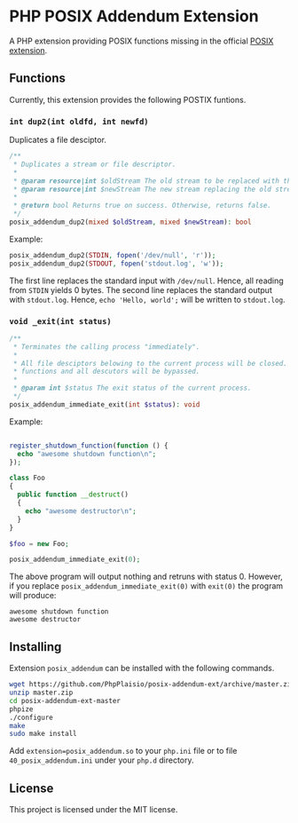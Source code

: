 # PHP POSIX Addendum Extension

A PHP extension providing POSIX functions missing in the official [POSIX extension](https://www.php.net/manual/book.posix.php).

## Functions

Currently, this extension provides the following POSTIX funtions.

### `int dup2(int oldfd, int newfd)`

Duplicates a file desciptor.

```php
/**
 * Duplicates a stream or file descriptor.
 *
 * @param resource|int $oldStream The old stream to be replaced with the new stream.
 * @param resource|int $newStream The new stream replacing the old stream. 
 *
 * @return bool Returns true on success. Otherwise, returns false.
 */
posix_addendum_dup2(mixed $oldStream, mixed $newStream): bool
```

Example:
```php
posix_addendum_dup2(STDIN, fopen('/dev/null', 'r'));
posix_addendum_dup2(STDOUT, fopen('stdout.log', 'w'));
```

The first line replaces the standard input with `/dev/null`. Hence, all reading from `STDIN` yields 0 bytes.
The second line replaces the standard output with `stdout.log`. Hence, `echo 'Hello, world';` will be written to `stdout.log`.

### `void _exit(int status)`

```php
/**
 * Terminates the calling process "immediately". 
 *
 * All file desciptors belowing to the current process will be closed. However, all registered shutdown
 * functions and all descutors will be bypassed.
 *
 * @param int $status The exit status of the current process.
 */
posix_addendum_immediate_exit(int $status): void
```

Example:
```php

register_shutdown_function(function () {
  echo "awesome shutdown function\n";
});

class Foo
{
  public function __destruct()
  {
    echo "awesome destructor\n";
  }
}

$foo = new Foo;

posix_addendum_immediate_exit(0);

```
The above program will output nothing and retruns with status 0. However, if you replace `posix_addendum_immediate_exit(0)` with `exit(0)` the program will produce:
```
awesome shutdown function
awesome destructor

```

## Installing

Extension `posix_addendum` can be installed with the following commands.

```sh
wget https://github.com/PhpPlaisio/posix-addendum-ext/archive/master.zip
unzip master.zip
cd posix-addendum-ext-master
phpize
./configure
make
sudo make install
```

Add `extension=posix_addendum.so` to your `php.ini` file or to file `40_posix_addendum.ini` under your `php.d` directory.

## License

This project is licensed under the MIT license.

